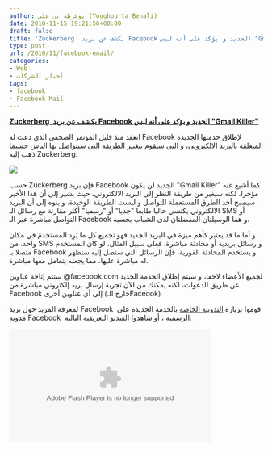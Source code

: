 ```yaml
---
author: يوغرطة بن علي (Youghourta Benali)
date: 2010-11-15 19:21:56+00:00
draft: false
title: 'Zuckerberg  يكشف عن بريد Facebook الجديد و يؤكد على أنه ليس "Gmail Killer" '
type: post
url: /2010/11/facebook-email/
categories:
- Web
- أخبار الشركات
tags:
- facebook
- Facebook Mail
---
```


**[Zuckerberg  يكشف عن بريد Facebook الجديد و يؤكد على أنه ليس "Gmail Killer"](https://www.it-scoop.com/2010/11/facebook-email/)**




انعقد منذ قليل المؤتمر الصحفي الذي دعت له Facebook لإطلاق خدمتها الجديدة المتعلقة بالبريد الالكتروني، و التي ستقوم بتغيير الطريقة التي سيتواصل بها الناس حسبما ذهب إليه Zuckerberg.




[![](https://www.it-scoop.com/wp-content/uploads/2010/11/Facebook-Email.png)
](https://www.it-scoop.com/2010/11/facebook-email/)


حسب Zuckerberg فإن بريد Facebook الجديد لن يكون "Gmail Killer" كما أشيع عنه مؤخرا، لكنه سيغير من طريقة النظر إلى البريد الالكتروني، حيث يشير إلى أن هذا الأخير سيصبح أحد الطرق المستعملة للتواصل و ليست الطريقة الوحيدة، و ينوه إلى أن البريد الالكتروني يكتسي حاليا طابعا "جديا" أو "رسميا" أكثر مقارنة مع رسائل الـ SMS أو التواصل مباشرة عبر الـ Facebook و هما الوسيلتان المفضلتان لدى الشباب بحسبه.

و أما ما قد يعتبر كأهم ميزة في البريد الجديد فهو تجميع كل ما يَرِد المستخدمَ في مكان واحد، من SMS و رسائل بريدية أو محادثة مباشرة، فعلى سبيل المثال، لو كان المستخدم متصلا بـ Facebook و يستخدم المحادثة الفورية، فإن الرسائل التي ستصل إليه ستظهر له مباشرة عليها، مما يجعله يتعامل معها مباشرة.

ستتم إتاحة عناوين @facebook.com لجميع الأعضاء لاحقا، و سيتم إطلاق الخدمة الجديد عن طريق الدعوات، لكنه يمكنك من الآن تجربة إرسال بريد إلكتروني مباشرة من Facebook إلى أي عناوين أخرى (خارج الـFaceook)

لمعرفة المزيد حول بريد Facebook  قوموا بزيارة [التدوينة الخاصة](http://blog.facebook.com/blog.php?post=452288242130) بالخدمة الجديدة على مدونة Facebook  الرسمية ، أو شاهدوا الفيديو التعريفية التالية:

<!-- more -->



<object classid="clsid:d27cdb6e-ae6d-11cf-96b8-444553540000" width="400" codebase="http://download.macromedia.com/pub/shockwave/cabs/flash/swflash.cab#version=6,0,40,0" height="224"><embed src="http://www.facebook.com/v/10150330530405484" allowscriptaccess="always" height="224" width="400" allowfullscreen="true" type="application/x-shockwave-flash"></embed></object>
